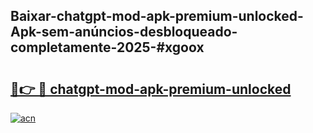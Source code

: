 ## Baixar-chatgpt-mod-apk-premium-unlocked-Apk-sem-anúncios-desbloqueado-completamente-2025-#xgoox

# <h2><a href="https://ainizakaria.my?title=chatgpt-mod-apk-premium-unlocked&ref=22M">🔗👉 🔴 chatgpt-mod-apk-premium-unlocked</a></h2>

[![acn](https://github.com/user-attachments/assets/0f9c940e-d8b0-45ae-aac7-cd30a18b3e1c)](https://ainizakaria.my?title=chatgpt-mod-apk-premium-unlocked&ref=22M)

